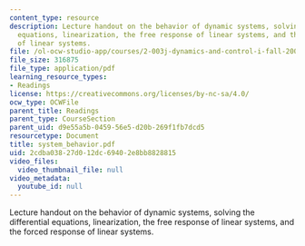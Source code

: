 ```yaml
---
content_type: resource
description: Lecture handout on the behavior of dynamic systems, solving the differential
  equations, linearization, the free response of linear systems, and the forced response
  of linear systems.
file: /ol-ocw-studio-app/courses/2-003j-dynamics-and-control-i-fall-2007/2cdba03827d012dc69402e8bb8828815_system_behavior.pdf
file_size: 316875
file_type: application/pdf
learning_resource_types:
- Readings
license: https://creativecommons.org/licenses/by-nc-sa/4.0/
ocw_type: OCWFile
parent_title: Readings
parent_type: CourseSection
parent_uid: d9e55a5b-0459-56e5-d20b-269f1fb7dcd5
resourcetype: Document
title: system_behavior.pdf
uid: 2cdba038-27d0-12dc-6940-2e8bb8828815
video_files:
  video_thumbnail_file: null
video_metadata:
  youtube_id: null
---
```

Lecture handout on the behavior of dynamic systems, solving the differential equations, linearization, the free response of linear systems, and the forced response of linear systems.